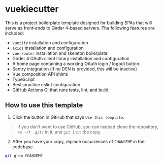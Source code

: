 # vuekiecutter

This is a project boilerplate template designed for building SPAs that will serve as
front-ends to Girder 4-based servers. The following features are included:

* `vuetify` installation and configuration
* `axios` installation and configuration
* `vue-router` installation and skeleton boilerplate
* Girder 4 OAuth client library installation and configuration
* A home page containing a working OAuth login / logout button
* Sentry integration (if no DSN is provided, this will be inactive)
* Vue composition API shims
* TypeScript
* Best-practice eslint configuration
* GitHub Actions CI that runs tests, lint, and build

## How to use this template

1. Click the button in GitHub that says `Use this template`.

> If you don't want to use GitHub, you can instead clone the repository,
  `rm -rf .git/` in it, and `git init` the copy.

2. After you have your copy, replace occurrences of `CHANGEME` in the codebase.

```bash
git grep CHANGEME
```

